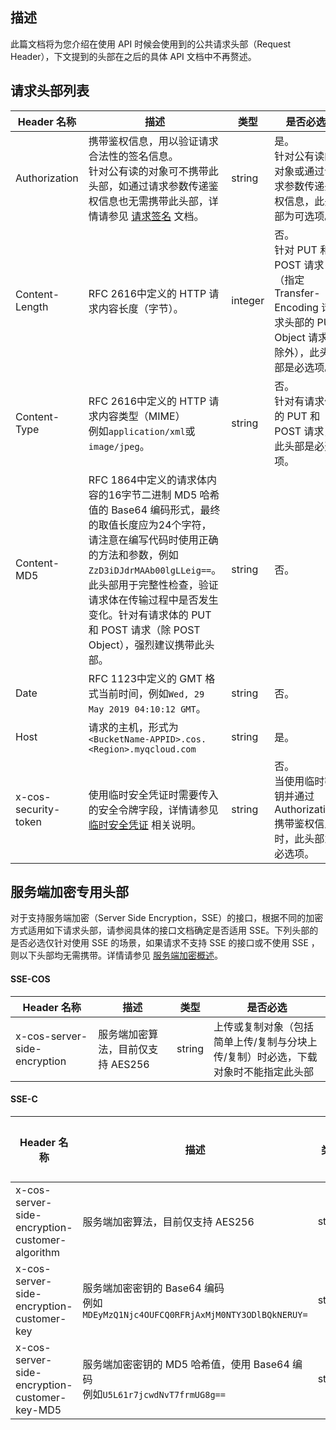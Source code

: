 ## 描述

此篇文档将为您介绍在使用 API 时候会使用到的公共请求头部（Request Header），下文提到的头部在之后的具体 API 文档中不再赘述。

## 请求头部列表

| Header 名称          | 描述                                                         | 类型    | 是否必选                                                     |
| -------------------- | ------------------------------------------------------------ | ------- | ------------------------------------------------------------ |
| Authorization        | 携带鉴权信息，用以验证请求合法性的签名信息。<br>针对公有读的对象可不携带此头部，如通过请求参数传递鉴权信息也无需携带此头部，详情请参见 [请求签名](https://cloud.tencent.com/document/product/436/7778) 文档。 | string  | 是。<br>针对公有读的对象或通过请求参数传递鉴权信息，此头部为可选项。 |
| Content-Length       | RFC 2616中定义的 HTTP 请求内容长度（字节）。                | integer | 否。<br>针对 PUT 和 POST 请求（指定 Transfer-Encoding 请求头部的 PUT Object 请求除外），此头部是必选项。 |
| Content-Type         | RFC 2616中定义的 HTTP 请求内容类型（MIME）<br>例如`application/xml`或`image/jpeg`。 | string  | 否。<br>针对有请求体的 PUT 和 POST 请求，此头部是必选项。    |
| Content-MD5          | RFC 1864中定义的请求体内容的16字节二进制 MD5 哈希值的 Base64 编码形式，最终的取值长度应为24个字符，请注意在编写代码时使用正确的方法和参数，例如`ZzD3iDJdrMAAb00lgLLeig==`。<br>此头部用于完整性检查，验证请求体在传输过程中是否发生变化。针对有请求体的 PUT 和 POST 请求（除 POST Object），强烈建议携带此头部。 | string  | 否。                                                         |
| Date                 | RFC 1123中定义的 GMT 格式当前时间，例如`Wed, 29 May 2019 04:10:12 GMT`。 | string  | 否。                                                         |
| Host                 | 请求的主机，形式为`<BucketName-APPID>.cos.<Region>.myqcloud.com` | string  | 是。                                                         |
| x-cos-security-token | 使用临时安全凭证时需要传入的安全令牌字段，详情请参见 [临时安全凭证](https://cloud.tencent.com/document/product/436/31315#.E4.B8.B4.E6.97.B6.E5.AE.89.E5.85.A8.E5.87.AD.E8.AF.81) 相关说明。 | string  | 否。<br>当使用临时密钥并通过 Authorization 携带鉴权信息时，此头部为必选项。 |

## 服务端加密专用头部

对于支持服务端加密（Server Side Encryption，SSE）的接口，根据不同的加密方式适用如下请求头部，请参阅具体的接口文档确定是否适用 SSE。下列头部的是否必选仅针对使用 SSE 的场景，如果请求不支持 SSE 的接口或不使用 SSE ，则以下头部均无需携带。详情请参见 [服务端加密概述](https://cloud.tencent.com/document/product/436/18145)。

#### SSE-COS

| Header 名称                  | 描述                              | 类型   | 是否必选                                                     |
| ---------------------------- | --------------------------------- | ------ | ------------------------------------------------------------ |
| x-cos-server-side-encryption | 服务端加密算法，目前仅支持 AES256 | string | 上传或复制对象（包括简单上传/复制与分块上传/复制）时必选，下载对象时不能指定此头部 |

#### SSE-C

| Header 名称                                     | 描述                                                         | 类型   | 是否必选 |
| ----------------------------------------------- | ------------------------------------------------------------ | ------ | -------- |
| x-cos-server-side-encryption-customer-algorithm | 服务端加密算法，目前仅支持 AES256                            | string | 是       |
| x-cos-server-side-encryption-customer-key       | 服务端加密密钥的 Base64 编码<br>例如`MDEyMzQ1Njc4OUFCQ0RFRjAxMjM0NTY3ODlBQkNERUY=` | string | 是       |
| x-cos-server-side-encryption-customer-key-MD5   | 服务端加密密钥的 MD5 哈希值，使用 Base64 编码<br>例如`U5L61r7jcwdNvT7frmUG8g==` | string | 是       |
